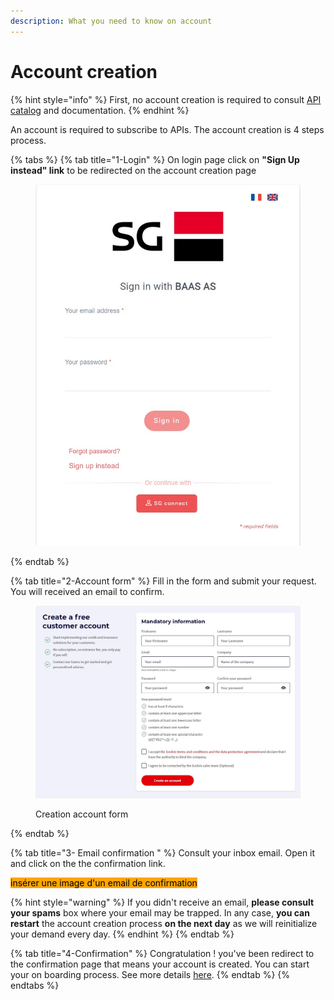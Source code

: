 ```yaml
---
description: What you need to know on account
---
```


# Account creation

{% hint style="info" %}
First, no account creation is required to consult [API catalog](../get-started/access-apis-catalog.md) and documentation.&#x20;
{% endhint %}

An account is required to subscribe to APIs. The account creation is 4 steps process.&#x20;

{% tabs %}
{% tab title="1-Login" %}
On login page click on **"Sign Up instead" link** to be redirected on the account creation page

<figure><img src="../../.gitbook/assets/login page EN.jpg" alt=""><figcaption></figcaption></figure>
{% endtab %}

{% tab title="2-Account form" %}
Fill in the form and submit your request. You will received an email to confirm.

<figure><img src="../../.gitbook/assets/formulaire creation compte EN.jpg" alt=""><figcaption><p>Creation account form</p></figcaption></figure>
{% endtab %}

{% tab title="3- Email confirmation " %}
Consult your inbox email. Open it and click on the the confirmation link.&#x20;

<mark style="background-color:orange;">insérer une image d'un email de confirmation</mark>

{% hint style="warning" %}
If you didn't receive an email, **please consult your spams** box where your email may be trapped. In any case, **you can restart** the account creation process **on the next day** as we will reinitialize your demand every day. &#x20;
{% endhint %}
{% endtab %}

{% tab title="4-Confirmation" %}
Congratulation ! you've been redirect to the confirmation page that means your account is created. You can start your on boarding process. See more details [here](developer-portal-onbaording.md).
{% endtab %}
{% endtabs %}

